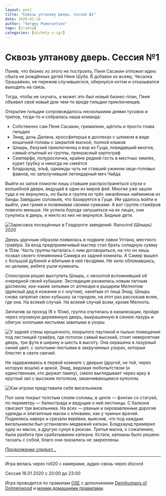 ```yaml
---
layout: post
title: "Сквозь ултанову дверь. Сессия №1"
date: 2020-01-16
author: "Sergey Pomerantsev"
tags: [отчёты]
categories: [otchety-s-igr]
---
```


# Сквозь ултанову дверь. Сессия №1

Поняв, что бизнес из этого не построить, Пеня Сасакин отложил идею сбыта не рождённых детей Няне Шуба. В добавок ко всему, Чесалка Орашайкин, не пережив случившегося, обернулся котом и отказывался выходить на связь.

Тогда, чтобы не скучать, а может это был новый бизнес-план, Пеня объявил свой новый дом чем-то вроде гильдии приключенцев.

Открытие гильдии сопровождалось несколькими днями тусовок и трипов, тогда-то и собралась наша команда:

- Собственно сам Пеня Сасакин, грималкин, щёголь и просто глава гильдии
- Энид, дочь Дилана, кроссфитерша в доспехах с шлемом в виде кошачьей головы с закрытой маской, полной клыков
- Шнырь, безухий приключенец и вор из Гущи, повидавший многое, самый опытный из группы, прекрасный картограф
- Семперфи, полуросличка, крайне редкий гость в местных землях, курит трубку и никогда не смеётся
- Бладхаунд, эльф, однажды чуть не ставший ужином овце-головых фавнов, но заполучивший легендарный меч Чайда

Выйти из запоя помогли лишь ставшие распространяться слухи о волшебной двери, ведущей в один из миров фей. Многие уже зашли туда и не вернулись, но была и группа из трёх закалённых наёмников из банды Завядших соловьёв, что базируется в Гуще. Им удалось войти и выйти, уже гремя и позвякивая своими сумками. А вот группе стажёров повезло меньше. Не успела борода запушиться на их лицах, они сунулись в дверь, и никто из них не вернулся. Бедные дети.

![Зарисовка посещённых в Гладороге заведений. Ransvind (Шнырь) 2020](/images/_ultan_1_1.jpg)

Дверь удачным образом появилась в подвале лавки Ултана, местного гравёра. За вход предприимчивый мастер стал брать солидную сумму в 10зм. Часть группы пыталась с ним договориться, на что он лишь позвал своего племянника Самира из задней комнаты. А Самир вышел с большой дубиной и вбитыми в неё гвоздями. Не хило обломавшись, но целыми, ребята ушли кумекать.

Спонсором решил выступить Шнырь, с неохотой вспомнивший об очередной своей кубышке. Экспедиция разжилась новым латным доспехом, кое-какие зельями от аптекаря и рыцарем Мелнотом (дряхлый дед в кожанке и с кнутом), нанятым от лица Энид. Шнырь снова запрятал свою кубышку за городом, на этот раз рассказав всем, где она. На всякий случай. На всякий случай всем, кроме Мелнота.

Заплатив за проход (6 х 10зм), группа очутилась в канализации, пройдя через огромную деревянную дверь, выкрашенную в синюю лазурь и обитую золотыми листьями завитыми в узоры.

![У задней стены крошечного, покрытого паутиной и пылью помещения под лестницей гравёра, где потолок самый высокий, стоит невероятная дверь, три фута в ширину и шесть в высоту. Она окрашена в лазурный синий цвет, с золотыми листьями в закрученных узорах, которые блестят в свете свечей.](/images/_ultan_1_2.jpg)

Не задерживаясь в первой комнате с дверью (другой, не той, через которую вошли) и аркой, Энид, ведомая любопытством (и единственная, кто держит лампу), смело выглядывает через арку в круглый зал с высоким потолком, заканчивающимся куполом.

![Как игроки представили себе висельников.](/images/_ultan_1_3.jpg)

Пол зала покрыт толстым слоем соломы, в центе — фонтан со статуей, по периметру — балюстрада и ведущие к ней лестницы. С балкона свисают три висельника. На всех — рваные и окровавленные дорогие одежды и элегантные маски с клювами, как у чумных врачей. Поднялись наверх и срезали верёвки, выяснив, что под каждым висельником был установлен медвежий капкан. Бладхаунд примерил одну из масок, а другую сунул в рюкзак. Третья маска, к сожалению, была разбита при срабатывании капкана. Кстати, капканы было решено таскать с собой, благо они оказались не закреплены.

[*Продолжение следует…*](https://stuartzaq.blot.im/%D1%81%D0%BA%D0%B2%D0%BE%D0%B7%D1%8C-%D1%83%D0%BB%D1%82%D0%B0%D0%BD%D0%BE%D0%B2%D1%83-%D0%B4%D0%B2%D0%B5%D1%80%D1%8C-%D1%81%D0%B5%D1%81%D1%81%D0%B8%D1%8F-%E2%84%962)

---	

Игра велась через roll20 с камерами, аудио-связь через discord

Сессия 16.01.2020 с 20:00 до 23:00

Игра проводится по правилам [OSE](https://ose.ruleplaying.com/) c дополнением [Demihumans of Dolmenwood](https://docs.google.com/document/d/1daIiaMoYlEb0tD5Ef7CU7W189cRns_UgXriePPj6ktk/edit) и [моими домашними правилами](https://docs.google.com/document/d/1UBRN9XMcaotLbzjYuXPwu192-ijSDO1T7-A3fNhyeq0/edit).
